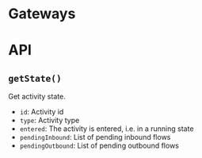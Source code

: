 Gateways
========

# API

## `getState()`

Get activity state.

- `id`: Activity id
- `type`: Activity type
- `entered`: The activity is entered, i.e. in a running state
- `pendingInbound`: List of pending inbound flows
- `pendingOutbound`: List of pending outbound flows

